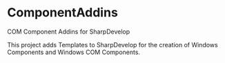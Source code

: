 ComponentAddins
===============

COM Component Addins for SharpDevelop

This project adds Templates to SharpDevelop for the creation of Windows Components and Windows COM Components.

